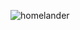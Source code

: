 
 
![homelander](https://user-images.githubusercontent.com/96076243/225740926-c0f314b4-045d-42ef-81b5-7de70b684dad.gif)
